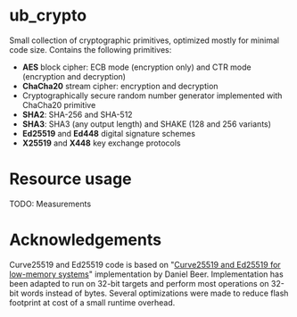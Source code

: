 # ub_crypto

Small collection of cryptographic primitives, optimized mostly for minimal code size. Contains the following primitives:

* **AES** block cipher: ECB mode (encryption only) and CTR mode (encryption and decryption)
* **ChaCha20** stream cipher: encryption and decryption
* Cryptographically secure random number generator implemented with ChaCha20 primitive
* **SHA2**: SHA-256 and SHA-512
* **SHA3**: SHA3 (any output length) and SHAKE (128 and 256 variants)
* **Ed25519** and **Ed448** digital signature schemes
* **X25519** and **X448** key exchange protocols

# Resource usage

TODO: Measurements

# Acknowledgements

Curve25519 and Ed25519 code is based on "[Curve25519 and Ed25519 for low-memory systems](https://www.dlbeer.co.nz/oss/c25519.html)" 
implementation by Daniel Beer. Implementation has been adapted to run on 32-bit targets and perform most operations on 
32-bit words instead of bytes. Several optimizations were made to reduce flash footprint at cost of a small runtime overhead.
